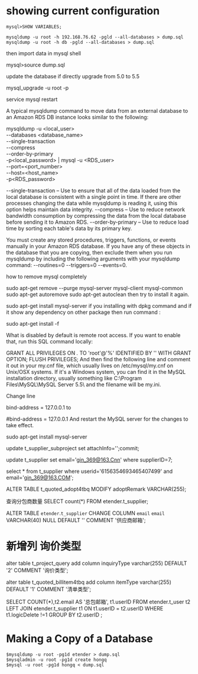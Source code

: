 # showing current configuration

    mysql>SHOW VARIABLES;
 
    mysqldump -u root -h 192.168.76.62 -pgld --all-databases > dump.sql
    mysqldump -u root -h db -pgld --all-databases > dump.sql


then import data in mysql shell

mysql>source dump.sql


update the database if  directly upgrade from 5.0 to 5.5


mysql_upgrade -u root -p

service mysql restart


A typical mysqldump command to move data from an external database to an Amazon RDS DB instance looks similar to the following:

mysqldump -u <local_user> \
    --databases <database_name> \
    --single-transaction \
    --compress \
    --order-by-primary  \
    -p<local_password> | mysql -u <RDS_user> \
        --port=<port_number> \
        --host=<host_name> \
        -p<RDS_password>


--single-transaction – Use to ensure that all of the data loaded from the local database is consistent with a single point in time. If there are other processes changing the data while mysqldump is reading it, using this option helps maintain data integrity.
--compress – Use to reduce network bandwidth consumption by compressing the data from the local database before sending it to Amazon RDS.
--order-by-primary – Use to reduce load time by sorting each table's data by its primary key.

You must create any stored procedures, triggers, functions, or events manually in your Amazon RDS database. If you have any of these objects in the database that you are copying, then exclude them when you run mysqldump by including the following arguments with your mysqldump command: --routines=0 --triggers=0 --events=0.



how to remove mysql  completely

sudo apt-get remove --purge mysql-server mysql-client mysql-common
sudo apt-get autoremove
sudo apt-get autoclean
then try to install it again.

sudo apt-get install mysql-server
if you installing with dpkg command and if it show any dependency on other package then run command :

sudo apt-get install -f 





What is disabled by default is remote root access. If you want to enable that, run this SQL command locally:

 GRANT ALL PRIVILEGES ON *.* TO 'root'@'%' IDENTIFIED BY '<password>' WITH GRANT OPTION;
 FLUSH PRIVILEGES;
And then find the following line and comment it out in your my.cnf file, which usually lives on /etc/mysql/my.cnf on Unix/OSX systems. If it's a Windows system, you can find it in the MySQL installation directory, usually something like C:\Program Files\MySQL\MySQL Server 5.5\ and the filename will be my.ini.

Change line

 bind-address = 127.0.0.1
to

 #bind-address = 127.0.0.1
And restart the MySQL server for the changes to take effect.




sudo apt-get install mysql-server

update t_supplier_subproject set attachInfo='';commit;

update t_supplier set email='gin_369@163.Cnn' where supplierID=7;

 select * from t_supplier where userid='6156354693465407499' and email='gin_369@163.COM';

 ALTER TABLE t_quoted_adopt4tbq MODIFY adoptRemark VARCHAR(255);

查询分包商数量
SELECT count(*) FROM etender.t_supplier;





ALTER TABLE `etender`.`t_supplier` 
CHANGE COLUMN `email` `email` VARCHAR(40) NULL DEFAULT '' COMMENT '供应商邮箱';

# 新增列   询价类型

alter table t_project_query add column  inquiryType varchar(255) DEFAULT '2' COMMENT '询价类型';

alter table t_quoted_billitem4tbq add column  itemType varchar(255) DEFAULT '1' COMMENT '清单类型';


SELECT COUNT(*),t2.email AS '总包邮箱', t1.userID FROM  etender.t_user t2 LEFT JOIN etender.t_supplier t1 ON t1.userID = t2.userID  WHERE  t1.logicDelete !=1 GROUP BY t2.userID ;


# Making a Copy of a Database
```
$mysqldump -u root -pg1d etender > dump.sql
$mysqladmin -u root -pg1d create hongq
$mysql -u root -pg1d hongq < dump.sql 
```


